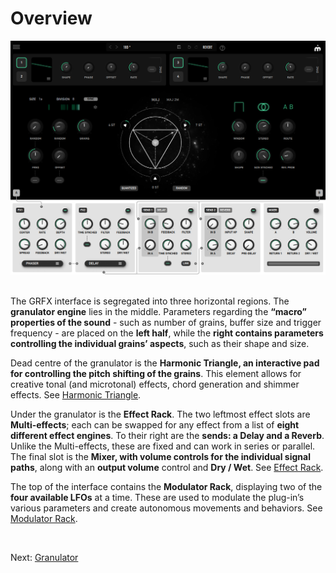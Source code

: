 # Overview

<img src="/grfx/images/overview.png" alt="GRFX Overview" style="padding: 0px; bottom-padding: 0px" />
<br>
<br>

The GRFX interface is segregated into three horizontal regions. The **granulator engine** lies in the middle. Parameters regarding the **“macro” properties of the sound** - such as number of grains, buffer size and trigger frequency - are placed on the **left half**, while the **right contains parameters controlling the individual grains’ aspects**, such as their shape and size.

Dead centre of the granulator is the **Harmonic Triangle, an interactive pad for controlling the pitch shifting of the grains**. This element allows for creative tonal (and microtonal) effects, chord generation and shimmer effects. See [Harmonic Triangle](harmonic-triangle).

Under the granulator is the **Effect Rack**. The two leftmost effect slots are **Multi-effects**; each can be swapped for any effect from a list of **eight different effect engines**. To their right are the **sends: a Delay and a Reverb**. Unlike the Multi-effects, these are fixed and can work in series or parallel. The final slot is the **Mixer, with volume controls for the individual signal paths**, along with an **output volume** control and **Dry / Wet**. See [Effect Rack](effect-rack).

The top of the interface contains the **Modulator Rack**, displaying two of the **four available LFOs** at a time. These are used to modulate the plug-in’s various parameters and create autonomous movements and behaviors. See [Modulator Rack](modulator-rack).

<br>

Next: [Granulator](granulator)